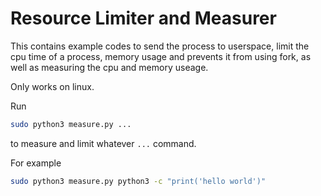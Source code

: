 # Resource Limiter and Measurer

This contains example codes to send the process to userspace, limit the cpu time of a process, memory usage and prevents it from using fork, as well as measuring the cpu and memory useage.

Only works on linux.

Run 
```bash
sudo python3 measure.py ...
```

to measure and limit whatever `...` command.

For example
```bash
sudo python3 measure.py python3 -c "print('hello world')"
```
